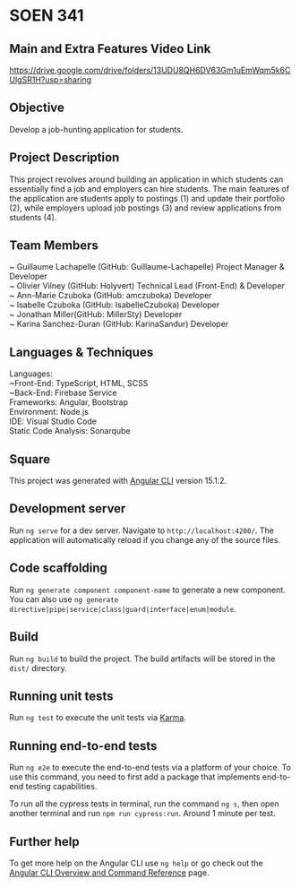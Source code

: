 # SOEN 341  

## Main and Extra Features Video Link 

https://drive.google.com/drive/folders/13UDU8QH6DV63Gm1uEmWqm5k6CUlgSR1H?usp=sharing

## Objective

Develop a job-hunting application for students.

## Project Description

This project revolves around building an application in which students can essentially find a job and employers can hire students. The main features of the application are students apply to postings (1) and update their portfolio (2), while employers upload job postings (3) and review applications from students (4).

## Team Members

~ Guillaume Lachapelle (GitHub: Guillaume-Lachapelle) Project Manager & Developer <br />
~ Olivier Vilney (GitHub: Holyvert) Technical Lead (Front-End) & Developer <br />
~ Ann-Marie Czuboka (GitHub: amczuboka) Developer <br />
~ Isabelle Czuboka (GitHub: IsabelleCzuboka) Developer <br />
~ Jonathan Miller(GitHub: MillerSty) Developer <br />
~ Karina Sanchez-Duran (GitHub: KarinaSandur) Developer

## Languages & Techniques

Languages: <br />
    ~Front-End: TypeScript, HTML, SCSS <br />
    ~Back-End: Firebase Service <br />
Frameworks: Angular, Bootstrap <br />
Environment: Node.js <br />
IDE: Visual Studio Code <br />
Static Code Analysis: Sonarqube <br />

## Square

This project was generated with [Angular CLI](https://github.com/angular/angular-cli) version 15.1.2.


## Development server

Run `ng serve` for a dev server. Navigate to `http://localhost:4200/`. The application will automatically reload if you change any of the source files.

## Code scaffolding

Run `ng generate component component-name` to generate a new component. You can also use `ng generate directive|pipe|service|class|guard|interface|enum|module`.

## Build

Run `ng build` to build the project. The build artifacts will be stored in the `dist/` directory.

## Running unit tests

Run `ng test` to execute the unit tests via [Karma](https://karma-runner.github.io).

## Running end-to-end tests

Run `ng e2e` to execute the end-to-end tests via a platform of your choice. To use this command, you need to first add a package that implements end-to-end testing capabilities.

To run all the cypress tests in terminal, run the command `ng s`, then open another terminal and run `npm run cypress:run`. Around 1 minute per test.

## Further help

To get more help on the Angular CLI use `ng help` or go check out the [Angular CLI Overview and Command Reference](https://angular.io/cli) page.
